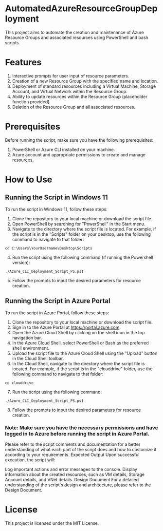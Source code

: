 # AutomatedAzureResourceGroupDeployment
This project aims to automate the creation and maintenance of Azure Resource Groups and associated resources using PowerShell and bash scripts. 

# Features
1. Interactive prompts for user input of resource parameters.
2. Creation of a new Resource Group with the specified name and location.
3. Deployment of standard resources including a Virtual Machine, Storage Account, and Virtual Network within the Resource Group.
4. Ability to update resources within the Resource Group (placeholder function provided).
5. Deletion of the Resource Group and all associated resources.

# Prerequisites

Before running the script, make sure you have the following prerequisites:
1. PowerShell or Azure CLI installed on your machine.
2. Azure account and appropriate permissions to create and manage resources.

# How to Use

## Running the Script in Windows 11
To run the script in Windows 11, follow these steps:
1. Clone the repository to your local machine or download the script file.
2. Open PowerShell by searching for "PowerShell" in the Start menu.
3. Navigate to the directory where the script file is located. For example, if the script is in the "Scripts" folder on your desktop, use the following command to navigate to that folder:
```
cd C:\Users\YourUsername\Desktop\Scripts
```
4. Run the script using the following command (if running the Powershell version):
```
./Azure_CLI_Deployment_Script_PS.ps1
```
5. Follow the prompts to input the desired parameters for resource creation.

## Running the Script in Azure Portal
To run the script in Azure Portal, follow these steps:
1. Clone the repository to your local machine or download the script file.
2. Sign in to the Azure Portal at https://portal.azure.com.
3. Open the Azure Cloud Shell by clicking on the shell icon in the top navigation bar.
4. In the Azure Cloud Shell, select PowerShell or Bash as the preferred shell environment.
5. Upload the script file to the Azure Cloud Shell using the "Upload" button in the Cloud Shell toolbar.
6. In the Cloud Shell, navigate to the directory where the script file is located. For example, if the script is in the "clouddrive" folder, use the following command to navigate to that folder:
```
cd clouddrive
```
7. Run the script using the following command:
```
./Azure_CLI_Deployment_Script_PS.ps1
```
8. Follow the prompts to input the desired parameters for resource creation.


### Note: Make sure you have the necessary permissions and have logged in to Azure before running the script in Azure Portal.

Please refer to the script comments and documentation for a better understanding of what each part of the script does and how to customize it according to your requirements.
Expected Output
Upon successful execution, the script will:

Log important actions and error messages to the console.
Display information about the created resources, such as VM details, Storage Account details, and VNet details.
Design Document
For a detailed understanding of the script's design and architecture, please refer to the Design Document.

# License
This project is licensed under the MIT License.
